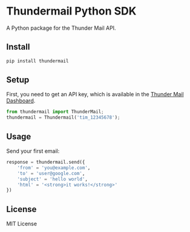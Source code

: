 # Thundermail Python SDK
A Python package for the Thunder Mail API.

## Install

```bash
pip install thundermail
```

## Setup

First, you need to get an API key, which is available in the [Thunder Mail Dashboard](https://thundermail.vercel.app/dashboard).

```python
from thundermail import ThunderMail;
thundermail = Thundermail('tim_12345678');
```

## Usage

Send your first email:

```python
response = thundermail.send({
    'from' = 'you@example.com',
    'to' = 'user@google.com',
    'subject' = 'hello world',
    'html' = '<strong>it works!</strong>'
})
```


## License

MIT License
